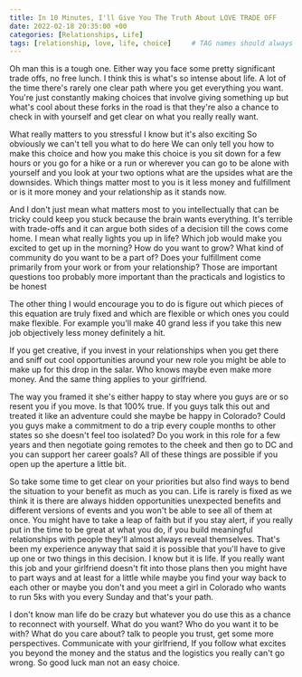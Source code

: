 ```yaml
---
title: In 10 Minutes, I'll Give You The Truth About LOVE TRADE OFF
date: 2022-02-18 20:35:00 +00
categories: [Relationships, Life]
tags: [relationship, love, life, choice]     # TAG names should always be lowercase
---
```


Oh man this is a tough one. Either way you face some pretty significant trade offs, no free lunch. I think this is what's so intense about life. A lot of the time there's rarely one clear path where you get everything you want. You're just constantly making choices that involve giving something up but what's cool about these forks in the road is that they're also a chance to check in with yourself and get clear on what you really really want.

What really matters to you stressful I know but it's also exciting So obviously we can't tell you what to do here We can only tell you how to make this choice and how you make this choice is you sit down for a few hours or you go for a hike or a run or wherever you can go to be alone with yourself and you look at your two options what are the upsides what are the downsides. Which things matter most to you is it less money and fulfillment or is it more money and your relationship as it stands now. 

And I don't just mean what matters most to you intellectually that can be tricky could keep you stuck because the brain wants everything. It's terrible with trade-offs and it can argue both sides of a decision till the cows come home. I mean what really lights you up in life? Which job would make you excited to get up in the morning? How do you want to grow? What kind of community do you want to be a part of? Does your fulfillment come primarily from your work or from your relationship? Those are important questions too probably more important than the practicals and logistics to be honest

The other thing I would encourage you to do is figure out which pieces of this equation are truly fixed and which are flexible or which ones you could make flexible. For example you'll make 40 grand less if you take this new job objectively less money definitely a hit.

If you get creative, if you invest in your relationships when you get there and sniff out cool opportunities around your new role you might be able to make up for this drop in the salar. Who knows maybe even make more money. And the same thing applies to your girlfriend.

The way you framed it she's either happy to stay where you guys are or so resent you if you move. Is that 100% true. If you guys talk this out and treated it like an adventure could she maybe be happy in Colorado? Could you guys make a commitment to do a trip every couple months to other states so she doesn't feel too isolated? Do you work in this role for a few years and then negotiate going remotes to the cheek and then go to DC and you can support her career goals? All of these things are possible if you open up the aperture a little bit.

So take some time to get clear on your priorities but also find ways to bend the situation to your benefit as much as you can. Life is rarely is fixed as we think it is there are always hidden opportunities unexpected benefits and different versions of events and you won't be able to see all of them at once. You might have to take a leap of faith but if you stay alert, if you really put in the time to be great at what you do, if you build meaningful relationships with people they'll almost always reveal themselves. That's been my experience anyway that said it is possible that you'll have to give up one or two things in this decision. I know but it is life. If you really want this job and your girlfriend doesn't fit into those plans then you might have to part ways and at least for a little while maybe you find your way back to each other or maybe you don't and you meet a girl in Colorado who wants to run 5ks with you every Sunday and that's your path.

I don't know man life do be crazy but whatever you do use this as a chance to reconnect with yourself. What do you want? Who do you want it to be with? What do you care about? talk to people you trust, get some more perspectives. Communicate with your girlfriend, If you follow what excites you beyond the money and the status and the logistics you really can't go wrong. So good luck man not an easy choice.